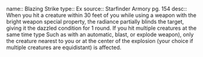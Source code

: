 name:: Blazing Strike 
type:: Ex
source:: Starfinder Armory pg. 154
desc:: When you hit a creature within 30 feet of you while using a weapon with the bright weapon special property, the radiance partially blinds the target, giving it the dazzled condition for 1 round. If you hit multiple creatures at the same time type Such as with an automatic, blast, or explode weapon), only the creature nearest to you or at the center of the explosion (your choice if multiple creatures are equidistant) is affected.

